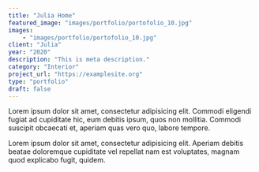 ```yaml
---
title: "Julia Home"
featured_image: "images/portfolio/portofolio_10.jpg" 
images: 
    - "images/portfolio/portofolio_10.jpg"
client: "Julia"
year: "2020"
description: "This is meta description."
category: "Interior"
project_url: "https://examplesite.org"
type: "portfolio"
draft: false
---
```


Lorem ipsum dolor sit amet, consectetur adipisicing elit. Commodi eligendi fugiat ad cupiditate hic, eum debitis ipsum, quos non mollitia. Commodi suscipit obcaecati et, aperiam quas vero quo, labore tempore.

Lorem ipsum dolor sit amet, consectetur adipisicing elit. Aperiam debitis beatae doloremque cupiditate vel repellat nam est voluptates, magnam quod explicabo fugit, quidem.